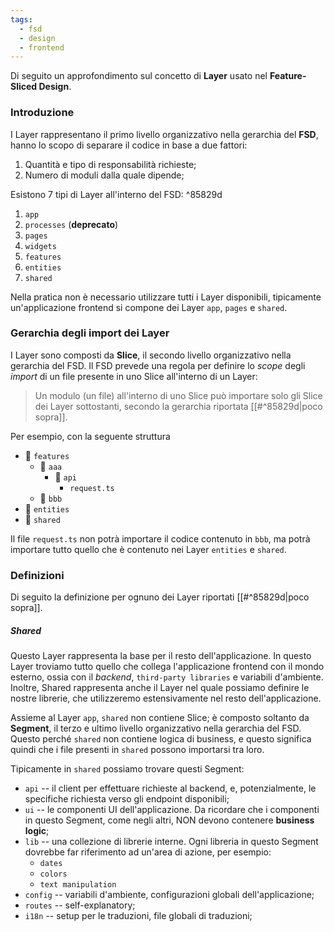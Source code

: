 ```yaml
---
tags:
  - fsd
  - design
  - frontend
---
```

Di seguito un approfondimento sul concetto di **Layer** usato nel **Feature-Sliced Design**.

### Introduzione

I Layer rappresentano il primo livello organizzativo nella gerarchia del **FSD**, hanno lo scopo di separare il codice in base a due fattori:

1. Quantità e tipo di responsabilità richieste;
2. Numero di moduli dalla quale dipende;

Esistono 7 tipi di Layer all'interno del FSD: ^85829d

1. `app`
2. `processes` (**deprecato**)
3. `pages`
4. `widgets`
5. `features`
6. `entities`
7. `shared`

Nella pratica non è necessario utilizzare tutti i Layer disponibili, tipicamente un'applicazione frontend si compone dei Layer `app`, `pages` e `shared`.

### Gerarchia degli import dei Layer

I Layer sono composti da **Slice**, il secondo livello organizzativo nella gerarchia del FSD. Il FSD prevede una regola per definire lo *scope* degli *import* di un file presente in uno Slice all'interno di un Layer:

> Un modulo (un file) all'interno di uno Slice può importare solo gli Slice dei Layer sottostanti, secondo la gerarchia riportata [[#^85829d|poco sopra]].

Per esempio, con la seguente struttura

- 📂 `features`
	- 📁 `aaa`
		- 📂 `api`
			- `request.ts`
	- 📁 `bbb`
- 📁 `entities`
- 📁 `shared`

Il file `request.ts` non potrà importare il codice contenuto in `bbb`, ma potrà importare tutto quello che è contenuto nei Layer `entities` e `shared`.

### Definizioni

Di seguito la definizione per ognuno dei Layer riportati [[#^85829d|poco sopra]].

##### Shared

Questo Layer rappresenta la base per il resto dell'applicazione. In questo Layer troviamo tutto quello che collega l'applicazione frontend con il mondo esterno, ossia con il *backend*, `third-party libraries` e variabili d'ambiente. Inoltre, Shared rappresenta anche il Layer nel quale possiamo definire le nostre librerie, che utilizzeremo estensivamente nel resto dell'applicazione.

Assieme al Layer `app`, `shared` non contiene Slice; è composto soltanto da **Segment**, il terzo e ultimo livello organizzativo nella gerarchia del FSD. Questo perché `shared` non contiene logica di business, e questo significa quindi che i file presenti in `shared` possono importarsi tra loro.

Tipicamente in `shared` possiamo trovare questi Segment:

- `api` -- il client per effettuare richieste al backend, e, potenzialmente, le specifiche richiesta verso gli endpoint disponibili;
- `ui` -- le componenti UI dell'applicazione. Da ricordare che i componenti in questo Segment, come negli altri, NON devono contenere **business logic**;
- `lib` -- una collezione di librerie interne. Ogni libreria in questo Segment dovrebbe far riferimento ad un'area di azione, per esempio:
	- `dates`
	- `colors`
	- `text manipulation`
- `config` -- variabili d'ambiente, configurazioni globali dell'applicazione;
- `routes` -- self-explanatory;
- `i18n` -- setup per le traduzioni, file globali di traduzioni;
